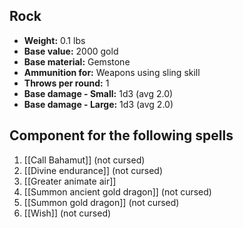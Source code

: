 ## Rock
- **Weight:** 0.1 lbs
- **Base value:** 2000 gold
- **Base material:** Gemstone
- **Ammunition for:** Weapons using sling skill
- **Throws per round:** 1
- **Base damage - Small:** 1d3 (avg 2.0)
- **Base damage - Large:** 1d3 (avg 2.0)

## Component for the following spells

1. [[Call Bahamut]] (not cursed)
2. [[Divine endurance]] (not cursed)
3. [[Greater animate air]]
4. [[Summon ancient gold dragon]] (not cursed)
5. [[Summon gold dragon]] (not cursed)
6. [[Wish]] (not cursed)
